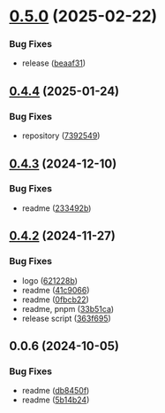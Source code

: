 # [0.5.0](https://github.com/cmmvio/cmmv-swagger/compare/v0.4.4...v0.5.0) (2025-02-22)


### Bug Fixes

* release ([beaaf31](https://github.com/cmmvio/cmmv-swagger/commit/beaaf313b05fbbe070621bee9a417f07e0f3079d))



## [0.4.4](https://github.com/cmmvio/cmmv-swagger/compare/v0.4.3...v0.4.4) (2025-01-24)


### Bug Fixes

* repository ([7392549](https://github.com/cmmvio/cmmv-swagger/commit/739254939849d1d1c1e086dcd2bb1ae9368c8e0d))



## [0.4.3](https://github.com/cmmvio/cmmv-swagger/compare/v0.4.2...v0.4.3) (2024-12-10)


### Bug Fixes

* readme ([233492b](https://github.com/cmmvio/cmmv-swagger/commit/233492bb313b9a581cfde294ed5bc7d3459b9620))



## [0.4.2](https://github.com/cmmvio/cmmv-swagger/compare/v0.0.6...v0.4.2) (2024-11-27)


### Bug Fixes

* logo ([621228b](https://github.com/cmmvio/cmmv-swagger/commit/621228b3d7f30ecfd65e8d8e389fa47344ccdf1f))
* readme ([41c9066](https://github.com/cmmvio/cmmv-swagger/commit/41c9066853deb9e1701217550664d300b1df1e0a))
* readme ([0fbcb22](https://github.com/cmmvio/cmmv-swagger/commit/0fbcb226222a0a660c4e5d8d6beab890fd259c8d))
* readme, pnpm ([33b51ca](https://github.com/cmmvio/cmmv-swagger/commit/33b51ca7c5f23ae9ede7d512e7514d92ebf4d917))
* release script ([363f695](https://github.com/cmmvio/cmmv-swagger/commit/363f695dd637e491df6b9077448f32710a48a9a8))



## 0.0.6 (2024-10-05)

### Bug Fixes

-   readme ([db8450f](https://github.com/cmmvio/cmmv-swagger/commit/db8450ffc075de2e7bb2bc7b365e7d02e1db940d))
-   readme ([5b14b24](https://github.com/cmmvio/cmmv-swagger/commit/5b14b24fad78f0c4e246487a2b13249dfc5918c5))
